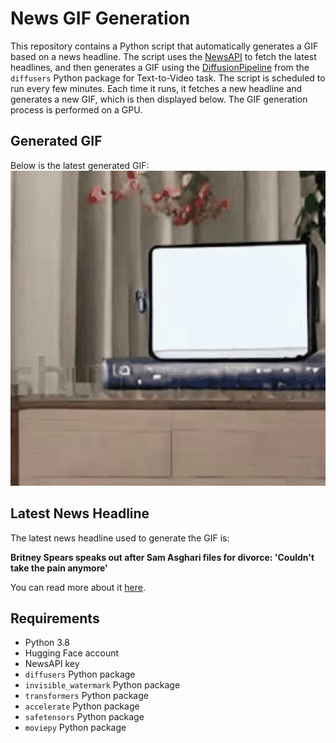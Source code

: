# News GIF Generation
This repository contains a Python script that automatically generates a GIF based on a news headline. The script uses the [NewsAPI](https://newsapi.org/) to fetch the latest headlines, and then generates a GIF using the [DiffusionPipeline](https://github.com/huggingface/diffusers) from the `diffusers` Python package for Text-to-Video task.
The script is scheduled to run every few minutes. Each time it runs, it fetches a new headline and generates a new GIF, which is then displayed below. The GIF generation process is performed on a GPU.

## Generated GIF
Below is the latest generated GIF:
![Generated GIF](output.gif?raw=true&v=1692525982)

## Latest News Headline
The latest news headline used to generate the GIF is:

**Britney Spears speaks out after Sam Asghari files for divorce: 'Couldn't take the pain anymore'**

You can read more about it [here](https://nypost.com/2023/08/19/britney-spears-speaks-out-after-sam-asghari-divorce-filing-couldnt-take-the-pain-anymore/).

## Requirements
- Python 3.8
- Hugging Face account
- NewsAPI key
- `diffusers` Python package
- `invisible_watermark` Python package
- `transformers` Python package
- `accelerate` Python package
- `safetensors` Python package
- `moviepy` Python package
